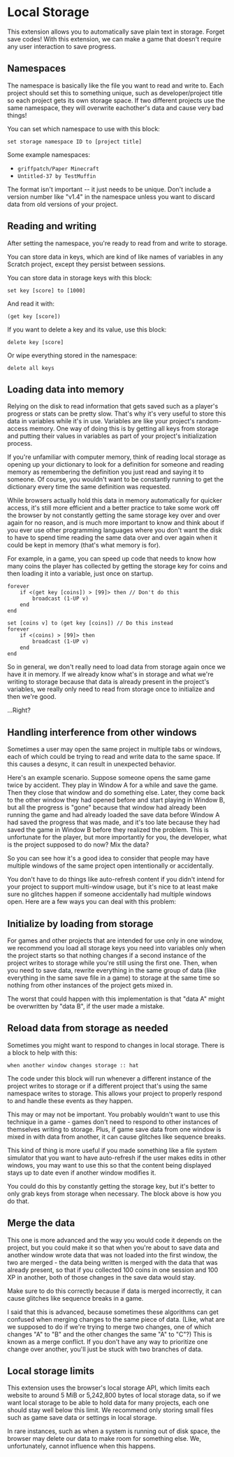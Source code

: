# Local Storage

This extension allows you to automatically save plain text in storage. Forget save codes! With this extension, we can make a game that doesn't require any user interaction to save progress.

## Namespaces

The namespace is basically like the file you want to read and write to. Each project should set this to something unique, such as developer/project title so each project gets its own storage space. If two different projects use the same namespace, they will overwrite eachother's data and cause very bad things!

You can set which namespace to use with this block:

```scratch
set storage namespace ID to [project title]
```

Some example namespaces:

 - `griffpatch/Paper Minecraft`
 - `Untitled-37 by TestMuffin`

The format isn't important -- it just needs to be unique. Don't include a version number like "v1.4" in the namespace unless you want to discard data from old versions of your project.

## Reading and writing

After setting the namespace, you're ready to read from and write to storage.

You can store data in keys, which are kind of like names of variables in any Scratch project, except they persist between sessions.

You can store data in storage keys with this block:

```scratch
set key [score] to [1000]
```

And read it with:

```scratch
(get key [score])
```

If you want to delete a key and its value, use this block:

```scratch
delete key [score]
```

Or wipe everything stored in the namespace:

```scratch
delete all keys
```

## Loading data into memory

Relying on the disk to read information that gets saved such as a player's progress or stats can be pretty slow. That's why it's very useful to store this data in variables while it's in use. Variables are like your project's random-access memory. One way of doing this is by getting all keys from storage and putting their values in variables as part of your project's initialization process.

If you're unfamiliar with computer memory, think of reading local storage as opening up your dictionary to look for a definition for someone and reading memory as remembering the definition you just read and saying it to someone. Of course, you wouldn't want to be constantly running to get the dictionary every time the same definition was requested.

While browsers actually hold this data in memory automatically for quicker access, it's still more efficient and a better practice to take some work off the browser by not constantly getting the same storage key over and over again for no reason, and is much more important to know and think about if you ever use other programming languages where you don't want the disk to have to spend time reading the same data over and over again when it could be kept in memory (that's what memory is for).

For example, in a game, you can speed up code that needs to know how many coins the player has collected by getting the storage key for coins and then loading it into a variable, just once on startup.

```scratch
forever
    if <(get key [coins]) > [99]> then // Don't do this
        broadcast (1-UP v)
    end
end

set [coins v] to (get key [coins]) // Do this instead
forever
    if <(coins) > [99]> then
        broadcast (1-UP v)
    end
end
```

So in general, we don't really need to load data from storage again once we have it in memory. If we already know what's in storage and what we're writing to storage because that data is already present in the project's variables, we really only need to read from storage once to initialize and then we're good.

...Right?

## Handling interference from other windows

Sometimes a user may open the same project in multiple tabs or windows, each of which could be trying to read and write data to the same space. If this causes a desync, it can result in unexpected behavior.

Here's an example scenario. Suppose someone opens the same game twice by accident. They play in Window A for a while and save the game. Then they close that window and do something else. Later, they come back to the other window they had opened before and start playing in Window B, but all the progress is "gone" because that window had already been running the game and had already loaded the save data before Window A had saved the progress that was made, and it's too late because they had saved the game in Window B before they realized the problem. This is unfortunate for the player, but more importantly for you, the developer, what is the project supposed to do now? Mix the data?

So you can see how it's a good idea to consider that people may have multiple windows of the same project open intentionally or accidentally.

You don't have to do things like auto-refresh content if you didn't intend for your project to support multi-window usage, but it's nice to at least make sure no glitches happen if someone accidentally had multiple windows open. Here are a few ways you can deal with this problem:

## Initialize by loading from storage

For games and other projects that are intended for use only in one window, we recommend you load all storage keys you need into variables only when the project starts so that nothing changes if a second instance of the project writes to storage while you're still using the first one. Then, when you need to save data, rewrite everything in the same group of data (like everything in the same save file in a game) to storage at the same time so nothing from other instances of the project gets mixed in.

The worst that could happen with this implementation is that "data A" might be overwritten by "data B", if the user made a mistake.

## Reload data from storage as needed

Sometimes you might want to respond to changes in local storage. There is a block to help with this:

```scratch
when another window changes storage :: hat
```

The code under this block will run whenever a different instance of the project writes to storage or if a different project that's using the same namespace writes to storage. This allows your project to properly respond to and handle these events as they happen.

This may or may not be important. You probably wouldn't want to use this technique in a game - games don't need to respond to other instances of themselves writing to storage. Plus, if game save data from one window is mixed in with data from another, it can cause glitches like sequence breaks.

This kind of thing is more useful if you made something like a file system simulator that you want to have auto-refresh if the user makes edits in other windows, you may want to use this so that the content being displayed stays up to date even if another window modifies it.

You could do this by constantly getting the storage key, but it's better to only grab keys from storage when necessary. The block above is how you do that.

## Merge the data

This one is more advanced and the way you would code it depends on the project, but you could make it so that when you're about to save data and another window wrote data that was not loaded into the first window, the two are merged - the data being written is merged with the data that was already present, so that if you collected 100 coins in one session and 100 XP in another, both of those changes in the save data would stay.

Make sure to do this correctly because if data is merged incorrectly, it can cause glitches like sequence breaks in a game.

I said that this is advanced, because sometimes these algorithms can get confused when merging changes to the same piece of data. (Like, what are we supposed to do if we're trying to merge two changes, one of which changes "A" to "B" and the other changes the same "A" to "C"?) This is known as a merge conflict. If you don't have any way to prioritize one change over another, you'll just be stuck with two branches of data.

## Local storage limits

This extension uses the browser's local storage API, which limits each website to around 5 MiB or 5,242,800 bytes of local storage data, so if we want local storage to be able to hold data for many projects, each one should stay well below this limit. We recommend only storing small files such as game save data or settings in local storage.

In rare instances, such as when a system is running out of disk space, the browser may delete our data to make room for something else. We, unfortunately, cannot influence when this happens.
